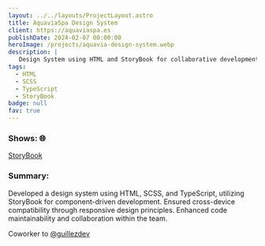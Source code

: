 ```yaml
---
layout: ../../layouts/ProjectLayout.astro
title: AquaviaSpa Design System
client: https://aquaviaspa.es
publishDate: 2024-02-07 00:00:00
heroImage: /projects/aquavia-design-system.webp
description: |
   Design System using HTML and StoryBook for collaborative development.
tags:
  - HTML
  - SCSS
  - TypeScript
  - StoryBook
badge: null
fav: true
---
```


### Shows: 🌐

<div class="flex flex-col gap-1 w-fit">
<a href="https://aquaviaspa.vercel.app/storybook-static/index.html" target="_blank">StoryBook</a>
</div>


### Summary:

Developed a design system using HTML, SCSS, and TypeScript, utilizing StoryBook for component-driven development. Ensured cross-device compatibility through responsive design principles. Enhanced code maintainability and collaboration within the team.

Coworker to <a href="https://github.com/guillezdev" target="_blank">@guillezdev</a>

